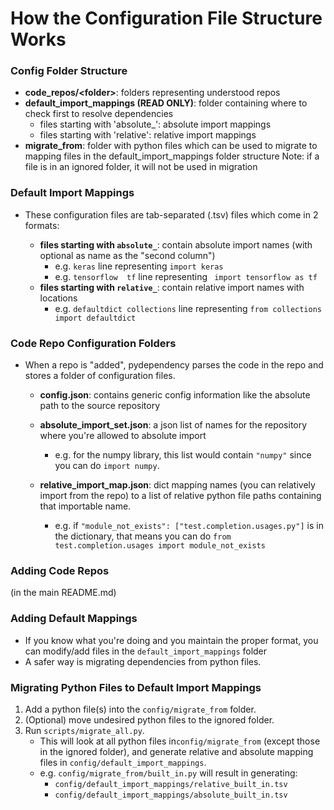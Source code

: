 # How the Configuration File Structure Works

### Config Folder Structure

- **code_repos/\<folder\>**: folders representing understood repos
- **default_import_mappings (READ ONLY)**: folder containing where to check first to resolve dependencies
  - files starting with 'absolute_': absolute import mappings
  - files starting with 'relative': relative import mappings
- **migrate_from**: folder with python files which can be used to migrate to mapping files in the
  default_import_mappings folder structure
Note: if a file is in an ignored folder, it will not be used in migration

### Default Import Mappings

- These configuration files are tab-separated (.tsv) files which come in 2 formats:

  - **files starting with `absolute_`**: contain absolute import names (with optional as name as the "second column")
    - e.g. `keras` line representing `import keras`
    - e.g. `tensorflow  tf` line representing ` import tensorflow as tf` 
  - **files starting with `relative_`**: contain relative import names with locations
    - e.g. `defaultdict	collections` line representing `from collections import defaultdict`

### Code Repo Configuration Folders

- When a repo is "added", pydependency parses the code in the repo and stores a folder of configuration files.

  - **config.json**: contains generic config information like the absolute path to the source repository
  - **absolute_import_set.json**: a json list of names for the repository where you're allowed to absolute import
  
    - e.g. for the numpy library, this list would contain `"numpy"` since you can do `import numpy`.
  
  - **relative_import_map.json**: dict mapping names (you can relatively import from the repo) to a list of relative python file paths containing that importable name.
  
    - e.g. if `"module_not_exists": ["test.completion.usages.py"]` is in the dictionary, that means you can do `from test.completion.usages import module_not_exists`

### Adding Code Repos

(in the main README.md)

### Adding Default Mappings

- If you know what you're doing and you maintain the proper format, you can modify/add files in the `default_import_mappings` folder
- A safer way is migrating dependencies from python files.

### Migrating Python Files to Default Import Mappings

1. Add a python file(s) into the `config/migrate_from` folder.
2. (Optional) move undesired python files to the ignored folder.
3. Run `scripts/migrate_all.py`.
    - This will look at all python files in`config/migrate_from` (except those in the ignored folder), and generate relative and absolute mapping files in `config/default_import_mappings`.
    - e.g. `config/migrate_from/built_in.py` will result in generating:
      - `config/default_import_mappings/relative_built_in.tsv`
      - `config/default_import_mappings/absolute_built_in.tsv`